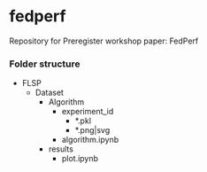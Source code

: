 # fedperf
Repository for Preregister workshop paper: FedPerf


### Folder structure

- FLSP
  - Dataset
    - Algorithm
      - experiment_id
        - *.pkl
        - *.png|svg
      - algorithm.ipynb
    - results
      - plot.ipynb 
